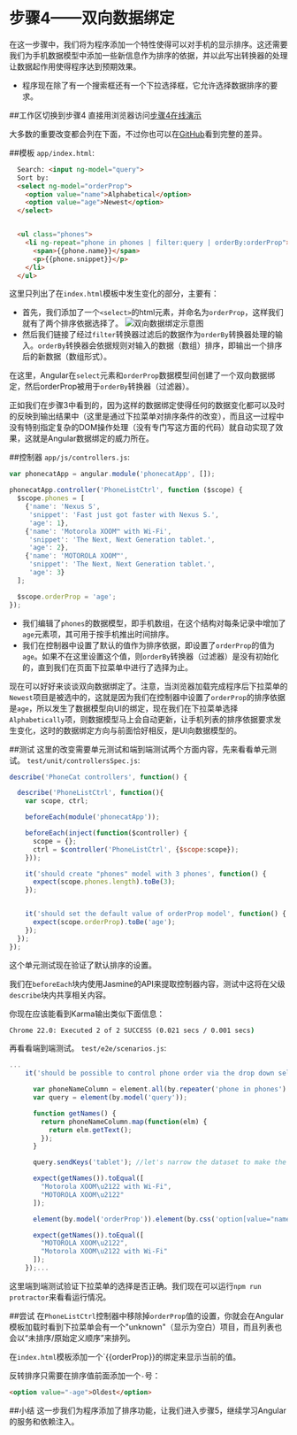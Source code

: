 # 步骤4——双向数据绑定

在这一步骤中，我们将为程序添加一个特性使得可以对手机的显示排序。这还需要我们为手机数据模型中添加一些新信息作为排序的依据，并以此写出转换器的处理让数据起作用使得程序达到预期效果。
* 程序现在除了有一个搜索框还有一个下拉选择框，它允许选择数据排序的要求。

##工作区切换到步骤4
直接用浏览器访问[步骤4在线演示](http://angular.github.io/angular-phonecat/step-4/app)

大多数的重要改变都会列在下面，不过你也可以在[GitHub](https://github.com/angular/angular-phonecat/compare/step-3...step-4)看到完整的差异。

##模板
`app/index.html`:
```html
  Search: <input ng-model="query">
  Sort by:
  <select ng-model="orderProp">
    <option value="name">Alphabetical</option>
    <option value="age">Newest</option>
  </select>


  <ul class="phones">
    <li ng-repeat="phone in phones | filter:query | orderBy:orderProp">
      <span>{{phone.name}}</span>
      <p>{{phone.snippet}}</p>
    </li>
  </ul>
```
  这里只列出了在`index.html`模板中发生变化的部分，主要有：
* 首先，我们添加了一个`<select>`的html元素，并命名为`orderProp`，这样我们就有了两个排序依据选择了。
![双向数据绑定示意图](../image/tutorial_04.png)
* 然后我们链接了经过`filter`转换器过滤后的数据作为`orderBy`转换器处理的输入。`orderBy`转换器会依据规则对输入的数据（数组）排序，即输出一个排序后的新数据（数组形式）。

在这里，Angular在`select`元素和`orderProp`数据模型间创建了一个双向数据绑定，然后orderProp被用于`orderBy`转换器（过滤器）。

正如我们在步骤3中看到的，因为这样的数据绑定使得任何的数据变化都可以及时的反映到输出结果中（这里是通过下拉菜单对排序条件的改变），而且这一过程中没有特别指定复杂的DOM操作处理（没有专门写这方面的代码）就自动实现了效果，这就是Angular数据绑定的威力所在。

##控制器
`app/js/controllers.js`:
```js
var phonecatApp = angular.module('phonecatApp', []);

phonecatApp.controller('PhoneListCtrl', function ($scope) {
  $scope.phones = [
    {'name': 'Nexus S',
     'snippet': 'Fast just got faster with Nexus S.',
     'age': 1},
    {'name': 'Motorola XOOM™ with Wi-Fi',
     'snippet': 'The Next, Next Generation tablet.',
     'age': 2},
    {'name': 'MOTOROLA XOOM™',
     'snippet': 'The Next, Next Generation tablet.',
     'age': 3}
  ];

  $scope.orderProp = 'age';
});
```
* 我们编辑了`phones`的数据模型，即手机数组，在这个结构对每条记录中增加了`age`元素项，其可用于按手机推出时间排序。
* 我们在控制器中设置了默认的值作为排序依据，即设置了`orderProp`的值为 `age`。如果不在这里设置这个值，则`orderBy`转换器（过滤器）是没有初始化的，直到我们在页面下拉菜单中进行了选择为止。

现在可以好好来谈谈双向数据绑定了。注意，当浏览器加载完成程序后下拉菜单的`Newest`项目是被选中的，这就是因为我们在控制器中设置了`orderProp`的排序依据是`age`，所以发生了数据模型向UI的绑定，现在我们在下拉菜单选择`Alphabetically`项，则数据模型马上会自动更新，让手机列表的排序依据要求发生变化，这时的数据绑定方向与前面恰好相反，是UI向数据模型的。

##测试
这里的改变需要单元测试和端到端测试两个方面内容，先来看看单元测试。
`test/unit/controllersSpec.js`:
```js
describe('PhoneCat controllers', function() {

  describe('PhoneListCtrl', function(){
    var scope, ctrl;

    beforeEach(module('phonecatApp'));

    beforeEach(inject(function($controller) {
      scope = {};
      ctrl = $controller('PhoneListCtrl', {$scope:scope});
    }));

    it('should create "phones" model with 3 phones', function() {
      expect(scope.phones.length).toBe(3);
    });


    it('should set the default value of orderProp model', function() {
      expect(scope.orderProp).toBe('age');
    });
  });
});
```
这个单元测试现在验证了默认排序的设置。

我们在`beforeEach`块内使用Jasmine的API来提取控制器内容，测试中这将在父级`describe`块内共享相关内容。

你现在应该能看到Karma输出类似下面信息：
```cmd
Chrome 22.0: Executed 2 of 2 SUCCESS (0.021 secs / 0.001 secs)
```

再看看端到端测试。
`test/e2e/scenarios.js`:
```js
...
    it('should be possible to control phone order via the drop down select box', function() {

      var phoneNameColumn = element.all(by.repeater('phone in phones').column('{{phone.name}}'));
      var query = element(by.model('query'));

      function getNames() {
        return phoneNameColumn.map(function(elm) {
          return elm.getText();
        });
      }

      query.sendKeys('tablet'); //let's narrow the dataset to make the test assertions shorter

      expect(getNames()).toEqual([
        "Motorola XOOM\u2122 with Wi-Fi",
        "MOTOROLA XOOM\u2122"
      ]);

      element(by.model('orderProp')).element(by.css('option[value="name"]')).click();

      expect(getNames()).toEqual([
        "MOTOROLA XOOM\u2122",
        "Motorola XOOM\u2122 with Wi-Fi"
      ]);
    });...
```
这里端到端测试验证下拉菜单的选择是否正确。我们现在可以运行`npm run protractor`来看看运行情况。

##尝试
在`PhoneListCtrl`控制器中移除掉`orderProp`值的设置，你就会在Angular模板加载时看到下拉菜单会有一个"unknown"（显示为空白）项目，而且列表也会以“未排序/原始定义顺序”来排列。

在`index.html`模板添加一个`{{orderProp}}的绑定来显示当前的值。

反转排序只需要在排序值前面添加一个`-`号：
```html
<option value="-age">Oldest</option>
```

##小结
这一步我们为程序添加了排序功能，让我们进入步骤5，继续学习Angular的服务和依赖注入。
